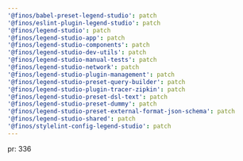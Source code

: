 ```yaml
---
'@finos/babel-preset-legend-studio': patch
'@finos/eslint-plugin-legend-studio': patch
'@finos/legend-studio': patch
'@finos/legend-studio-app': patch
'@finos/legend-studio-components': patch
'@finos/legend-studio-dev-utils': patch
'@finos/legend-studio-manual-tests': patch
'@finos/legend-studio-network': patch
'@finos/legend-studio-plugin-management': patch
'@finos/legend-studio-preset-query-builder': patch
'@finos/legend-studio-plugin-tracer-zipkin': patch
'@finos/legend-studio-preset-dsl-text': patch
'@finos/legend-studio-preset-dummy': patch
'@finos/legend-studio-preset-external-format-json-schema': patch
'@finos/legend-studio-shared': patch
'@finos/stylelint-config-legend-studio': patch
---
```


pr: 336
